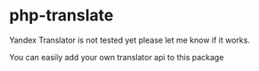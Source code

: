 # php-translate

Yandex Translator is not tested yet please let me know if it works.

You can easily add your own translator api to this package
